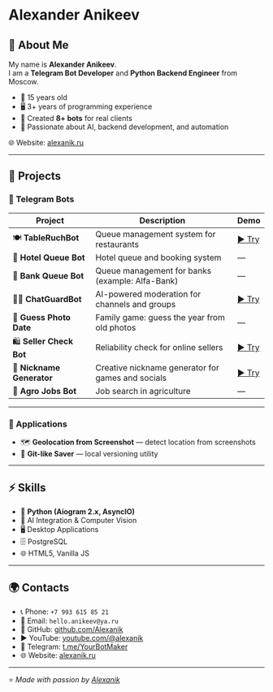 # Alexander Anikeev

## 👋 About Me

My name is **Alexander Anikeev**.  
I am a **Telegram Bot Developer** and **Python Backend Engineer** from Moscow.  

- 🎂 15 years old  
- 🖥 3+ years of programming experience  
- 🤖 Created **8+ bots** for real clients  
- 🚀 Passionate about AI, backend development, and automation  

🌐 Website: [alexanik.ru](https://alexanik.ru/)  

---

## 📌 Projects

### 🔹 Telegram Bots
| Project | Description | Demo |
|---------|-------------|------|
| 🍽 **TableRuchBot** | Queue management system for restaurants | [▶ Try](https://t.me/tableruchbot) |
| 🏨 **Hotel Queue Bot** | Hotel queue and booking system | — |
| 🏦 **Bank Queue Bot** | Queue management for banks (example: Alfa-Bank) | — |
| 🧑‍⚖️ **ChatGuardBot** | AI-powered moderation for channels and groups | [▶ Try](https://t.me/ChatGuardModBot) |
| 📸 **Guess Photo Date** | Family game: guess the year from old photos | — |
| 🛍 **Seller Check Bot** | Reliability check for online sellers | [▶ Try](https://t.me/SellerVerificationBot) |
| 🎲 **Nickname Generator** | Creative nickname generator for games and socials | [▶ Try](https://t.me/NicknameGenBot) |
| 🌱 **Agro Jobs Bot** | Job search in agriculture | — |

---

### 🔹 Applications
- 🗺 **Geolocation from Screenshot** — detect location from screenshots  
- 💾 **Git-like Saver** — local versioning utility  

---

## ⚡ Skills

- 🐍 **Python (Aiogram 2.x, AsyncIO)**
- 🤖 AI Integration & Computer Vision  
- 🖥 Desktop Applications  
- 🗄 PostgreSQL  
- 🌐 HTML5, Vanilla JS  

---

## 🌍 Contacts

- 📞 Phone: `+7 993 615 85 21`  
- 📧 Email: `hello.anikeev@ya.ru`  
- 💼 GitHub: [github.com/Alexanik](https://github.com/Alexanik)  
- ▶️ YouTube: [youtube.com/@alexanik](https://www.youtube.com/@alexanik)  
- 📱 Telegram: [t.me/YourBotMaker](https://t.me/YourBotMaker)  
- 🌐 Website: [alexanik.ru](https://alexanik.ru/)  

---

⭐️ *Made with passion by [Alexanik](https://alexanik.ru/)*
